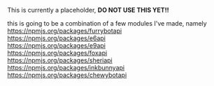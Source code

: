 This is currently a placeholder, **DO NOT USE THIS YET!!**

this is going to be a combination of a few modules I've made, namely
https://npmjs.org/packages/furrybotapi<br>
https://npmjs.org/packages/e6api<br>
https://npmjs.org/packages/e9api<br>
https://npmjs.org/packages/foxapi<br>
https://npmjs.org/packages/sheriapi<br>
https://npmjs.org/packages/inkbunnyapi<br>
https://npmjs.org/packages/chewybotapi<br>